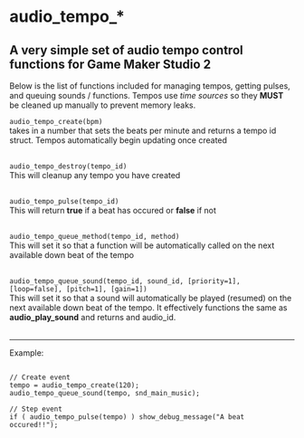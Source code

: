 # audio_tempo_*
A very simple set of audio tempo control functions for Game Maker Studio 2
---

Below is the list of functions included for managing tempos, getting pulses, and queuing sounds / functions. Tempos use *time sources* so they **MUST** be cleaned up manually to prevent memory leaks.

`audio_tempo_create(bpm)`<br/>
takes in a number that sets the beats per minute and returns a tempo id struct. Tempos automatically begin updating once created<br/><br/>

`audio_tempo_destroy(tempo_id)`<br/>
This will cleanup any tempo you have created<br/><br/>

`audio_tempo_pulse(tempo_id)`<br/>
This will return **true** if a beat has occured or **false** if not<br/><br/>

`audio_tempo_queue_method(tempo_id, method)`<br/>
This will set it so that a function will be automatically called on the next available down beat of the tempo<br/><br/>

`audio_tempo_queue_sound(tempo_id, sound_id, [priority=1], [loop=false], [pitch=1], [gain=1])`<br/>
This will set it so that a sound will automatically be played (resumed) on the next available down beat of the tempo. It effectively functions the same as **audio_play_sound** and returns and audio_id.<br/><br/>

---

Example:
```gml

// Create event
tempo = audio_tempo_create(120);
audio_tempo_queue_sound(tempo, snd_main_music);

// Step event
if ( audio_tempo_pulse(tempo) ) show_debug_message("A beat occured!!");

```
